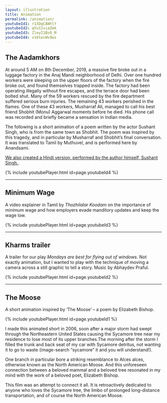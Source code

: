 ```yaml
---
layout: illustration
title: Animation
permalink: /animation/
youtubeId1: r1XDgCAWhlY
youtubeId2: qYu11viaZmk
youtubeId3: IleyI1Bs0_M
youtubeId4: v16tecWv9ws
---
```


## The Aadamkhors

At around 5 AM on 8th December, 2019, a massive fire broke out in a
luggage factory in the Anaj Mandi neighborhood of Delhi.  Over one
hundred workers were sleeping on the upper floors of the factory when
the fire broke out, and found themselves trapped inside. The factory
had been operating illegally without fire escapes, and the terrace
door had been bolted shut. Many of the 59 workers rescued by the fire
department suffered serious burn injuries. The remaining 43 workers
perished in the flames. One of these 43 workers, Musharraf Ali,
managed to call his best friend Shobhit (Monu) Aggarwal moments before
he died.  His phone call was recorded and briefly became a sensation
in Indian media.

The following is a short animation of a poem written by
the actor Sushant Singh, who is from the same town as Shobhit.  The poem was
inspired by this tragedy, and in particular by Musharraf and Shobhit’s final conversation.
 It was translated to Tamil by Muthuvel, and is performed here by Anandsami.
 
<a href="https://youtu.be/WvidAnru_xg">We also created a Hindi version, performed by the author himself, Sushant Singh.</a>.


{% include youtubePlayer.html id=page.youtubeId4 %}



<hr>

## Minimum Wage

A video explainer in Tamil  by <i>Thozhilalar Koodam</i> on the importance of minimum wage and how employers evade manditory updates and keep the wage low.

{% include youtubePlayer.html id=page.youtubeId3 %}


<hr>


## Kharms trailer

A trailer for our play <i>Mondays are best for flying out of windows</i>.
Not exactly animation, but I wanted to play  with the technique of moving a camera across a still graphic to tell a story.  Music by Abhaydev Praful.

{% include youtubePlayer.html id=page.youtubeId2 %}

<hr>

## The Moose

A short animation inspired by ‘The Moose’ – a poem by Elizabeth Bishop.

{% include youtubePlayer.html id=page.youtubeId1 %}

I made this animated short in 2006, soon after a major storm had swept through the Northeastern United States causing the Sycamore tree near my residence to lose most of its upper branches.The morning after the storm I filled the trunk and back seat of my car with Sycamore detritus, not wanting it to go to waste (image-search “sycamore” it and you will understand!).

One branch in particular bore a striking resemblance to Alces alces, otherwise known as the North American Moose.  And this unforeseen connection between a beloved mammal and a beloved tree resonated in my mind with the work of a beloved poet, Elizabeth Bishop.

This film was an attempt to connect it all.  It is retroactively dedicated to anyone who loves the Sycamore tree, the limbo of prolonged long-distance transportation, and of course the North American Moose.
